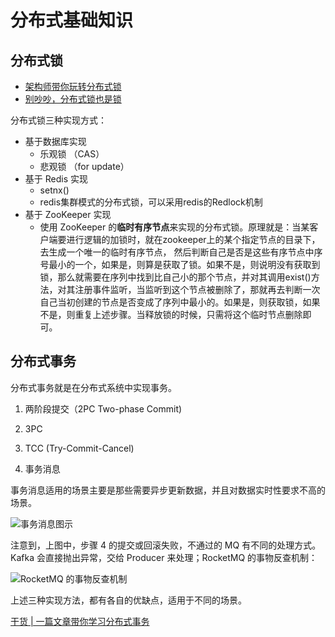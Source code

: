 # 分布式基础知识

## 分布式锁

* [架构师带你玩转分布式锁 ](https://mp.weixin.qq.com/s?__biz=MzI4NDY5Mjc1Mg==&mid=2247486313&idx=1&sn=9b097bf3ce2d13e0afc3ed1e6b0df674&chksm=ebf6d316dc815a006232abdfe700cdedeb417ec9ffe9e1ea67b255f9bb8c58236af1f314c5f8&scene=27#wechat_redirect)
* [别吵吵，分布式锁也是锁](https://mp.weixin.qq.com/s?__biz=MzAxOTc0NzExNg==&mid=2665515354&idx=1&sn=769cb0b8f0bd54c8b721931880d3e077&chksm=80d67119b7a1f80f3504cb7f9c6808b2113f681572cd59a0ce0b93f464bbec009fd5dae85fa6&scene=27#wechat_redirect)

分布式锁三种实现方式：

* 基于数据库实现
    * 乐观锁 （CAS）
    * 悲观锁 （for update）
* 基于 Redis 实现
    * setnx()
    * redis集群模式的分布式锁，可以采用redis的Redlock机制
* 基于 ZooKeeper 实现
    * 使用 ZooKeeper 的**临时有序节点**来实现的分布式锁。原理就是：当某客户端要进行逻辑的加锁时，就在zookeeper上的某个指定节点的目录下，去生成一个唯一的临时有序节点， 然后判断自己是否是这些有序节点中序号最小的一个，如果是，则算是获取了锁。如果不是，则说明没有获取到锁，那么就需要在序列中找到比自己小的那个节点，并对其调用exist()方法，对其注册事件监听，当监听到这个节点被删除了，那就再去判断一次自己当初创建的节点是否变成了序列中最小的。如果是，则获取锁，如果不是，则重复上述步骤。当释放锁的时候，只需将这个临时节点删除即可。


## 分布式事务

分布式事务就是在分布式系统中实现事务。

1. 两阶段提交（2PC Two-phase Commit)

2. 3PC

3. TCC (Try-Commit-Cancel)

4. 事务消息

事务消息适用的场景主要是那些需要异步更新数据，并且对数据实时性要求不高的场景。

![事务消息图示](https://static001.geekbang.org/resource/image/27/e6/27ebf12e0dc79e00e1e42c8ff0f4e2e6.jpg)

注意到，上图中，步骤 4 的提交或回滚失败，不通过的 MQ 有不同的处理方式。Kafka 会直接抛出异常，交给 Producer 来处理；RocketMQ 的事物反查机制：

![RocketMQ 的事物反查机制](https://static001.geekbang.org/resource/image/11/7a/11ea249b164b893fb9c36e86ae32577a.jpg)

上述三种实现方法，都有各自的优缺点，适用于不同的场景。

[干货 | 一篇文章带你学习分布式事务](https://mp.weixin.qq.com/s/RDnf637MY0IVgv2NpNVByw)
